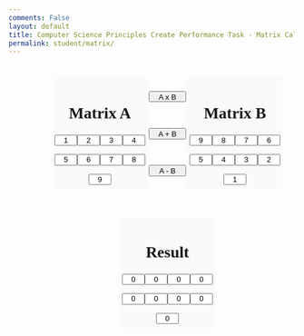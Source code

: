 ```yaml
---
comments: False
layout: default
title: Computer Science Principles Create Performance Task - Matrix Calculator
permalink: student/matrix/
---
```


<html lang="en">
<head>
<title>Matrix Calculator</title>
    <!-- Styles for the webpage -->
    <style>
        /* header {
            text-align: center;
            display: block;
            margin-left: auto;
            margin-right: auto;
        } */
        #upper {
            margin-left: auto;
            margin-right: auto;
            display: flex;
            flex-flow: row wrap;
            width: 40em;
            height: 35em;
            /* background: #FAFAFA; */
            align-items: center;
            justify-content: center;
        }
        #matrix1, #matrix2, #matrix3{
            order: 1;
            width: 12em;
            height: 40%;
        }
        #operations {
            order: 1;
            width: 5em;
            height: 40%;
            display: flex;
            flex-flow: row wrap;
            align-items: center;
            justify-content: center;
        }
        .operation {
            width: 5em;
            height: 10%
        }
        .parent {
            display: flex;
            flex-flow: row wrap;
            width: 12em;
            background: #FAFAFA;
            align-items: center;
            justify-content: center;
        }
        .title {
            order: 1;
            font-family: "Times New Roman", serif;
            width: 9em;
            height: 10%;
            text-align: center;
        }
        .m1r1, .m2r1, .m3r1 {
            order: 2;
            width: 3em;
            height: 10%;
            text-align: center;
        }
        .m1r2, .m2r2, .m3r2 {
            order: 3;
            width: 3em;
            height: 10%;
            text-align: center;
        }
        .m1r3, .m2r3, .m3r3 {
            order: 4;
            width: 3em;
            height: 10%;
            text-align: center;
        }
        .functions {
            order: 5;
            width: 9em;
            height: 40%;
            display: flex;
            flex-flow: row wrap;
            align-items: center;
            justify-content: center;
        }
        .function {
            width: 8em;
            height: 10%;
            border-radius: 2em;
        }
        #console {
            display: block;
            margin-left: auto;
            margin-right: auto;
            width: 40%;
            height: 50%;
        }
    </style>
</head>
<body>
	<div id="upper">
		<div id="matrix1" class="parent">
			<h1 class="title">Matrix A</h1>
			<input class="m1r1" id="1.1.1" type="text" value="1"/>
			<input class="m1r1" id="1.1.2" type="text" value="2"/>
			<input class="m1r1" id="1.1.3" type="text" value="3"/>
			<input class="m1r2" id="1.2.1" type="text" value="4"/>
			<input class="m1r2" id="1.2.2" type="text" value="5"/>
			<input class="m1r2" id="1.2.3" type="text" value="6"/>
			<input class="m1r3" id="1.3.1" type="text" value="7"/>
			<input class="m1r3" id="1.3.2" type="text" value="8"/>
			<input class="m1r3" id="1.3.3" type="text" value="9"/>	
		</div>
		<div id="operations">
			<input class="operation" type="button" value="A x B" onclick="getvalues()"/>
			<input class="operation" type="button" value="A + B" onclick="addmatrix()"/>
			<input class="operation" type="button" value="A - B" onclick="getvalues()"/>
		</div>
		<div id="matrix2" class="parent">
			<h1 class="title">Matrix B</h1>
			<input class="m2r1" id="2.1.1" type="text" value="9"/>
			<input class="m2r1" id="2.1.2" type="text" value="8"/>
			<input class="m2r1" id="2.1.3" type="text" value="7"/>
			<input class="m2r2" id="2.2.1" type="text" value="6"/>
			<input class="m2r2" id="2.2.2" type="text" value="5"/>
			<input class="m2r2" id="2.2.3" type="text" value="4"/>
			<input class="m2r3" id="2.3.1" type="text" value="3"/>
			<input class="m2r3" id="2.3.2" type="text" value="2"/>
			<input class="m2r3" id="2.3.3" type="text" value="1"/>
		</div>
        <div id="matrix3" class="parent">
			<h1 class="title">Result</h1>
			<input class="m3r1" id="3.1.1" type="text" value="0"/>
			<input class="m3r1" id="3.1.2" type="text" value="0"/>
			<input class="m3r1" id="3.1.3" type="text" value="0"/>
			<input class="m3r2" id="3.2.1" type="text" value="0"/>
			<input class="m3r2" id="3.2.2" type="text" value="0"/>
			<input class="m3r2" id="3.2.3" type="text" value="0"/>
			<input class="m3r3" id="3.3.1" type="text" value="0"/>
			<input class="m3r3" id="3.3.2" type="text" value="0"/>
			<input class="m3r3" id="3.3.3" type="text" value="0"/>
		</div>
	</div>
<script>
var matrix1
var matrix2
var matrix3
function getvalues() {
    // console.log("getting values")
    var matrix1 = []
    var matrix2 = []
    var matrix3 = []
    var temp
    var temp2
    for (let i = 1; i < 4; i++) {
        for (let j = 1; j < 4; j++) {
            var temp1 = []
            for (let k = 1; k < 4; k++) {
                temp = document.getElementById(""+i+"."+j+"."+k+"").value
                temp1.push(temp)
            }
            if (i==1) {
                matrix1.push(temp1)
            }
            else if (i==2) {
                matrix2.push(temp1)
            }
            else if (i==3) {
                matrix3.push(temp1)
            }
        }
    }
    // console.log("got values")
    // console.log(matrix3)
    return matrix3
}
function addmatrix() {
    var temp3
    console.log("adding")
    console.log(getvalues())
}
getvalues()

</script>
</body>